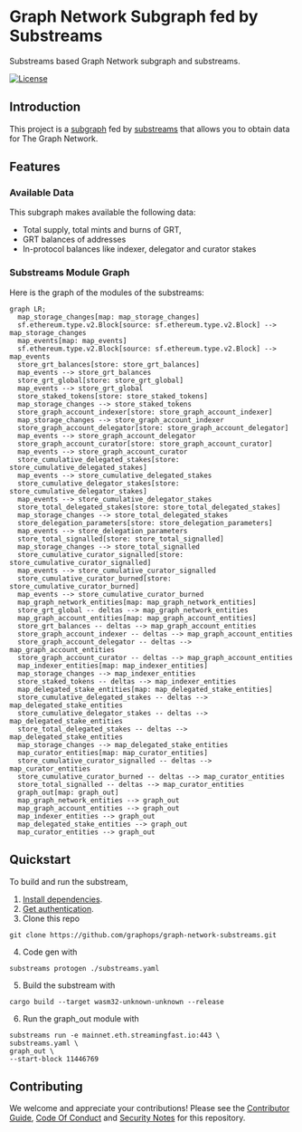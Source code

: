 # Graph Network Subgraph fed by Substreams

Substreams based Graph Network subgraph and substreams. 

[![License](https://img.shields.io/badge/License-Apache%202.0-blue.svg)](https://opensource.org/licenses/Apache-2.0)

## Introduction 

This project is a [subgraph](https://thegraph.com/docs/en/developing/creating-a-subgraph/) fed by [substreams](https://substreams.streamingfast.io/) that allows you to obtain data for The Graph Network. 

## Features 

### Available Data 

This subgraph makes available the following data:
- Total supply, total mints and burns of GRT, 
- GRT balances of addresses
- In-protocol balances like indexer, delegator and curator stakes 

### Substreams Module Graph

Here is the graph of the modules of the substreams: 

```mermaid
graph LR;
  map_storage_changes[map: map_storage_changes]
  sf.ethereum.type.v2.Block[source: sf.ethereum.type.v2.Block] --> map_storage_changes
  map_events[map: map_events]
  sf.ethereum.type.v2.Block[source: sf.ethereum.type.v2.Block] --> map_events
  store_grt_balances[store: store_grt_balances]
  map_events --> store_grt_balances
  store_grt_global[store: store_grt_global]
  map_events --> store_grt_global
  store_staked_tokens[store: store_staked_tokens]
  map_storage_changes --> store_staked_tokens
  store_graph_account_indexer[store: store_graph_account_indexer]
  map_storage_changes --> store_graph_account_indexer
  store_graph_account_delegator[store: store_graph_account_delegator]
  map_events --> store_graph_account_delegator
  store_graph_account_curator[store: store_graph_account_curator]
  map_events --> store_graph_account_curator
  store_cumulative_delegated_stakes[store: store_cumulative_delegated_stakes]
  map_events --> store_cumulative_delegated_stakes
  store_cumulative_delegator_stakes[store: store_cumulative_delegator_stakes]
  map_events --> store_cumulative_delegator_stakes
  store_total_delegated_stakes[store: store_total_delegated_stakes]
  map_storage_changes --> store_total_delegated_stakes
  store_delegation_parameters[store: store_delegation_parameters]
  map_events --> store_delegation_parameters
  store_total_signalled[store: store_total_signalled]
  map_storage_changes --> store_total_signalled
  store_cumulative_curator_signalled[store: store_cumulative_curator_signalled]
  map_events --> store_cumulative_curator_signalled
  store_cumulative_curator_burned[store: store_cumulative_curator_burned]
  map_events --> store_cumulative_curator_burned
  map_graph_network_entities[map: map_graph_network_entities]
  store_grt_global -- deltas --> map_graph_network_entities
  map_graph_account_entities[map: map_graph_account_entities]
  store_grt_balances -- deltas --> map_graph_account_entities
  store_graph_account_indexer -- deltas --> map_graph_account_entities
  store_graph_account_delegator -- deltas --> map_graph_account_entities
  store_graph_account_curator -- deltas --> map_graph_account_entities
  map_indexer_entities[map: map_indexer_entities]
  map_storage_changes --> map_indexer_entities
  store_staked_tokens -- deltas --> map_indexer_entities
  map_delegated_stake_entities[map: map_delegated_stake_entities]
  store_cumulative_delegated_stakes -- deltas --> map_delegated_stake_entities
  store_cumulative_delegator_stakes -- deltas --> map_delegated_stake_entities
  store_total_delegated_stakes -- deltas --> map_delegated_stake_entities
  map_storage_changes --> map_delegated_stake_entities
  map_curator_entities[map: map_curator_entities]
  store_cumulative_curator_signalled -- deltas --> map_curator_entities
  store_cumulative_curator_burned -- deltas --> map_curator_entities
  store_total_signalled -- deltas --> map_curator_entities
  graph_out[map: graph_out]
  map_graph_network_entities --> graph_out
  map_graph_account_entities --> graph_out
  map_indexer_entities --> graph_out
  map_delegated_stake_entities --> graph_out
  map_curator_entities --> graph_out
```


## Quickstart
To build and run the substream, 

1. [Install dependencies](https://substreams.streamingfast.io/developers-guide/installation-requirements).
2. [Get authentication](https://substreams.streamingfast.io/reference-and-specs/authentication).
3. Clone this repo
```console
git clone https://github.com/graphops/graph-network-substreams.git
```
4. Code gen with 
```console
substreams protogen ./substreams.yaml
``` 
5. Build the substream with 
```console
cargo build --target wasm32-unknown-unknown --release
``` 
6. Run the graph_out module with
```console
substreams run -e mainnet.eth.streamingfast.io:443 \
substreams.yaml \
graph_out \
--start-block 11446769
```

## Contributing

We welcome and appreciate your contributions! Please see the [Contributor Guide](/CONTRIBUTING.md), [Code Of Conduct](/CODE_OF_CONDUCT.md) and [Security Notes](/SECURITY.md) for this repository.
